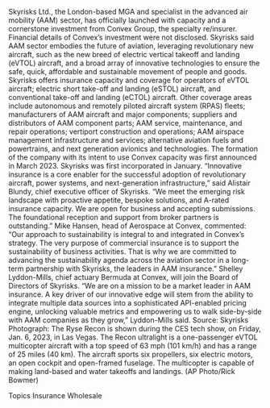 Skyrisks Ltd., the London-based MGA and specialist in the advanced air mobility (AAM) sector, has officially launched with capacity and a cornerstone investment from Convex Group, the specialty re/insurer.
Financial details of Convex’s investment were not disclosed.
Skyrisks said AAM sector embodies the future of aviation, leveraging revolutionary new aircraft, such as the new breed of electric vertical takeoff and landing (eVTOL) aircraft, and a broad array of innovative technologies to ensure the safe, quick, affordable and sustainable movement of people and goods.
Skyrisks offers insurance capacity and coverage for operators of eVTOL aircraft; electric short take-off and landing (eSTOL) aircraft, and conventional take-off and landing (eCTOL) aircraft. Other coverage areas include autonomous and remotely piloted aircraft system (RPAS) fleets; manufacturers of AAM aircraft and major components; suppliers and distributors of AAM component parts; AAM service, maintenance, and repair operations; vertiport construction and operations; AAM airspace management infrastructure and services; alternative aviation fuels and powertrains, and next generation avionics and technologies.
The formation of the company with its intent to use Convex capacity was first announced in March 2023. Skyrisks was first incorporated in January.
“Innovative insurance is a core enabler for the successful adoption of revolutionary aircraft, power systems, and next-generation infrastructure,” said Alistair Blundy, chief executive officer of Skyrisks. “We meet the emerging risk landscape with proactive appetite, bespoke solutions, and A-rated insurance capacity. We are open for business and accepting submissions. The foundational reception and support from broker partners is outstanding.”
Mike Hansen, head of Aerospace at Convex, commented: “Our approach to sustainability is integral to and integrated in Convex’s strategy. The very purpose of commercial insurance is to support the sustainability of business activities. That is why we are committed to advancing the sustainability agenda across the aviation sector in a long-term partnership with Skyrisks, the leaders in AAM insurance.”
Shelley Lyddon-Mills, chief actuary Bermuda at Convex, will join the Board of Directors of Skyrisks.
“We are on a mission to be a market leader in AAM insurance. A key driver of our innovative edge will stem from the ability to integrate multiple data sources into a sophisticated API-enabled pricing engine, unlocking valuable metrics and empowering us to walk side-by-side with AAM companies as they grow,” Lyddon-Mills said.
Source: Skyrisks
Photograph: The Ryse Recon is shown during the CES tech show, on Friday, Jan. 6, 2023, in Las Vegas. The Recon ultralight is a one-passenger eVTOL multicopter aircraft with a top speed of 63 mph (101 km/h) and has a range of 25 miles (40 km). The aircraft sports six propellers, six electric motors, an open cockpit and open-framed fuselage. The multicopter is capable of making land-based and water takeoffs and landings. (AP Photo/Rick Bowmer)

Topics
Insurance Wholesale

